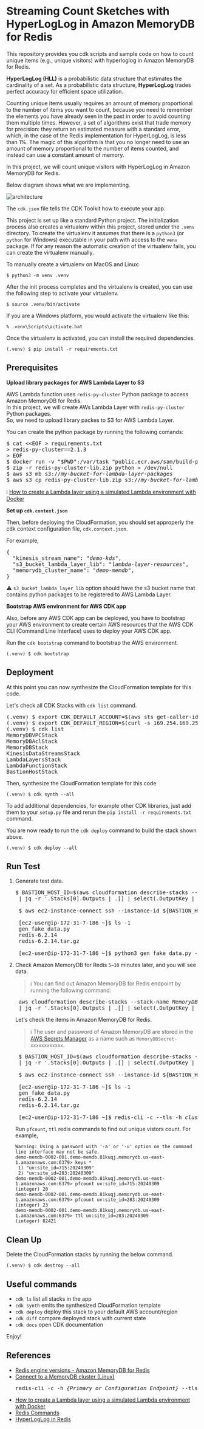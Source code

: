 
# Streaming Count Sketches with HyperLogLog in Amazon MemoryDB for Redis

This repository provides you cdk scripts and sample code on how to count unique items (e.g., unique visitors) with hyperloglog in Amazon MemoryDB for Redis.

**HyperLogLog (HLL)** is a probabilistic data structure that estimates the cardinality of a set. As a probabilistic data structure, **HyperLogLog** trades perfect accuracy for efficient space utilization.

Counting unique items usually requires an amount of memory proportional to the number of items you want to count, because you need to remember the elements you have already seen in the past in order to avoid counting them multiple times. However, a set of algorithms exist that trade memory for precision: they return an estimated measure with a standard error, which, in the case of the Redis implementation for HyperLogLog, is less than 1%. The magic of this algorithm is that you no longer need to use an amount of memory proportional to the number of items counted, and instead can use a constant amount of memory.

In this project, we will count unique visitors with HyperLogLog in Amazon MemoryDB for Redis.

Below diagram shows what we are implementing.

![architecture](./streaming-count-sketches-arch.svg)

The `cdk.json` file tells the CDK Toolkit how to execute your app.

This project is set up like a standard Python project.  The initialization
process also creates a virtualenv within this project, stored under the `.venv`
directory.  To create the virtualenv it assumes that there is a `python3`
(or `python` for Windows) executable in your path with access to the `venv`
package. If for any reason the automatic creation of the virtualenv fails,
you can create the virtualenv manually.

To manually create a virtualenv on MacOS and Linux:

```
$ python3 -m venv .venv
```

After the init process completes and the virtualenv is created, you can use the following
step to activate your virtualenv.

```
$ source .venv/bin/activate
```

If you are a Windows platform, you would activate the virtualenv like this:

```
% .venv\Scripts\activate.bat
```

Once the virtualenv is activated, you can install the required dependencies.

```
(.venv) $ pip install -r requirements.txt
```

## Prerequisites

**Upload library packages for AWS Lambda Layer to S3**

AWS Lambda function uses `redis-py-cluster` Python package to access Amazon MemoryDB for Redis.<br/>
In this project, we will create AWs Lambda Layer with `redis-py-cluster` Python packages.<br/>
So, we need to upload library packes to S3 for AWS Lambda Layer.

You can create the python package by running the following comands:

<pre>
$ cat <&ltEOF > requirements.txt
> redis-py-cluster==2.1.3
> EOF
$ docker run -v "$PWD":/var/task "public.ecr.aws/sam/build-python3.11" /bin/sh -c "pip install -r requirements.txt -t python/lib/python3.11/site-packages/; exit"
$ zip -r redis-py-cluster-lib.zip python > /dev/null
$ aws s3 mb s3://<i>my-bucket-for-lambda-layer-packages</i>
$ aws s3 cp redis-py-cluster-lib.zip s3://<i>my-bucket-for-lambda-layer-packages</i>/var/
</pre>

:information_source: [How to create a Lambda layer using a simulated Lambda environment with Docker](https://aws.amazon.com/premiumsupport/knowledge-center/lambda-layer-simulated-docker/)

**Set up `cdk.context.json`**

Then, before deploying the CloudFormation, you should set approperly the cdk context configuration file, `cdk.context.json`.

For example,
<pre>
{
  "kinesis_stream_name": "<i>demo-kds</i>",
  "s3_bucket_lambda_layer_lib": "<i>lambda-layer-resources</i>",
  "memorydb_cluster_name": "<i>demo-memdb</i>",
}
</pre>

:warning: `s3_bucket_lambda_layer_lib` option should have the s3 bucket name that contains python packages to be registered to AWS Lambda Layer.

**Bootstrap AWS environment for AWS CDK app**

Also, before any AWS CDK app can be deployed, you have to bootstrap your AWS environment to create certain AWS resources that the AWS CDK CLI (Command Line Interface) uses to deploy your AWS CDK app.

Run the `cdk bootstrap` command to bootstrap the AWS environment.

```
(.venv) $ cdk bootstrap
```

## Deployment

At this point you can now synthesize the CloudFormation template for this code.

Let's check all CDK Stacks with `cdk list` command.

<pre>
(.venv) $ export CDK_DEFAULT_ACCOUNT=$(aws sts get-caller-identity --query Account --output text)
(.venv) $ export CDK_DEFAULT_REGION=$(curl -s 169.254.169.254/latest/dynamic/instance-identity/document | jq -r .region)
(.venv) $ cdk list
MemoryDBVPCStack
MemoryDBAclStack
MemoryDBStack
KinesisDataStreamsStack
LambdaLayersStack
LambdaFunctionStack
BastionHostStack
</pre>

Then, synthesize the CloudFormation template for this code

```
(.venv) $ cdk synth --all
```

To add additional dependencies, for example other CDK libraries, just add
them to your `setup.py` file and rerun the `pip install -r requirements.txt`
command.

You are now ready to run the `cdk deploy` command to build the stack shown above.

```
(.venv) $ cdk deploy --all
```

## Run Test

1. Generate test data.
   <pre>
   $ BASTION_HOST_ID=$(aws cloudformation describe-stacks --stack-name <i>BastionHostStack</i> \
    | jq -r '.Stacks[0].Outputs | .[] | select(.OutputKey | endswith("EC2InstanceId")) |.OutputValue')

    $ aws ec2-instance-connect ssh --instance-id ${BASTION_HOST_ID} --os-user ec2-user

    [ec2-user@ip-172-31-7-186 ~]$ ls -1
    gen_fake_data.py
    redis-6.2.14
    redis-6.2.14.tar.gz

    [ec2-user@ip-172-31-7-186 ~]$ python3 gen_fake_data.py --service-name kinesis --stream-name <i>your-kinesis-data-stream-name</i> --max-count 100
   </pre>

2. Check Amazon MemoryDB for Redis `5~10` minutes later, and you will see data.<br/>
   > :information_source: You can find out Amazon MemoryDB for Redis endpoint by running the following command:
   <pre>
    aws cloudformation describe-stacks --stack-name <i>MemoryDBStack</i> \
    | jq -r '.Stacks[0].Outputs | .[] | select(.OutputKey | endswith("MemoryDBClusterEndpoint")) |.OutputValue'
   </pre>

   Let's check the items in Amazon MemoryDB for Redis.<br/>
   > :information_source: The user and password of Amazon MemoryDB are stored in the [AWS Secrets Manager](https://console.aws.amazon.com/secretsmanager/listsecrets) as a name such as `MemoryDBSecret-xxxxxxxxxxxx`.
   <pre>
    $ BASTION_HOST_ID=$(aws cloudformation describe-stacks --stack-name <i>BastionHostStack</i> \
    | jq -r '.Stacks[0].Outputs | .[] | select(.OutputKey | endswith("EC2InstanceId")) |.OutputValue')

    $ aws ec2-instance-connect ssh --instance-id ${BASTION_HOST_ID} --os-user ec2-user

    [ec2-user@ip-172-31-7-186 ~]$ ls -1
    gen_fake_data.py
    redis-6.2.14
    redis-6.2.14.tar.gz

    [ec2-user@ip-172-31-7-186 ~]$ redis-cli -c --tls -h <i>clustercfg.demo-memdb.81kuqj.memorydb.us-east-1.amazonaws.com</i> -p 6379 --user <i>user-name</i> -a <i>your-password</i>
   </pre>

    Run `pfcount`, `ttl` redis commands to find out unique vistors count.
    For example,
    ```
    Warning: Using a password with '-a' or '-u' option on the command line interface may not be safe.
    demo-memdb-0002-001.demo-memdb.81kuqj.memorydb.us-east-1.amazonaws.com:6379> keys *
     1) "uv:site_id=715:20240309"
     2) "uv:site_id=283:20240309"
    demo-memdb-0002-001.demo-memdb.81kuqj.memorydb.us-east-1.amazonaws.com:6379> pfcount uv:site_id=715:20240309
    (integer) 20
    demo-memdb-0002-001.demo-memdb.81kuqj.memorydb.us-east-1.amazonaws.com:6379> pfcount uv:site_id=283:20240309
    (integer) 23
    demo-memdb-0002-001.demo-memdb.81kuqj.memorydb.us-east-1.amazonaws.com:6379> ttl uv:site_id=283:20240309
    (integer) 82421
    ```

## Clean Up

Delete the CloudFormation stacks by running the below command.

```
(.venv) $ cdk destroy --all
```

## Useful commands

 * `cdk ls`          list all stacks in the app
 * `cdk synth`       emits the synthesized CloudFormation template
 * `cdk deploy`      deploy this stack to your default AWS account/region
 * `cdk diff`        compare deployed stack with current state
 * `cdk docs`        open CDK documentation

Enjoy!

## References

 * [Redis engine versions - Amazon MemoryDB for Redis](https://docs.aws.amazon.com/memorydb/latest/devguide/engine-versions.html)
 * [Connect to a MemoryDB cluster (Linux)](https://docs.aws.amazon.com/memorydb/latest/devguide/getting-startedclusters.connecttonode.html#getting-startedclusters.connecttonode.redis.linux)
   <pre>
   redis-cli -c -h <i>{Primary or Configuration Endpoint}</i> --tls -p 6379 --user <i>{user_name}</i> -a <i>{password}</i>
   </pre>
 * [How to create a Lambda layer using a simulated Lambda environment with Docker](https://aws.amazon.com/premiumsupport/knowledge-center/lambda-layer-simulated-docker/)
 * [Redis Commands](https://redis.io/commands/)
 * [HyperLogLog in Redis](https://redis.io/docs/data-types/probabilistic/hyperloglogs/)
